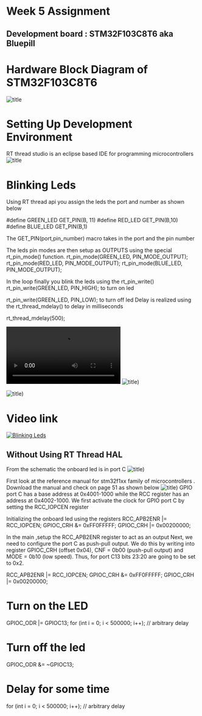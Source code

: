 # Week 5 Assignment


## Development board : STM32F103C8T6 aka Bluepill

# Hardware Block Diagram of STM32F103C8T6

![title](assets/shell.PNG)

# Setting Up Development Environment

RT thread studio is an eclipse based IDE for programming microcontrollers 
![title](assets/code.PNG)



# Blinking Leds
Using RT thread api you assign the leds the port and number as shown below 

#define GREEN_LED GET_PIN(B, 11)
#define RED_LED GET_PIN(B,10)
#define BLUE_LED GET_PIN(B,1)

The GET_PIN(port,pin_number) macro takes in the port and the pin number 

The leds pin modes are then setup as OUTPUTS using the special rt_pin_mode() function.
rt_pin_mode(GREEN_LED, PIN_MODE_OUTPUT);
rt_pin_mode(RED_LED, PIN_MODE_OUTPUT);
rt_pin_mode(BLUE_LED, PIN_MODE_OUTPUT);

In the loop finally you blink the leds using the  rt_pin_write()
rt_pin_write(GREEN_LED, PIN_HIGH); to turn on led 

rt_pin_write(GREEN_LED, PIN_LOW); to turn off led 
Delay is realized using the rt_thread_mdelay()  to delay in milliseconds

rt_thread_mdelay(500);

![](assets/leds.mp4)
![title](assets/blink.jpeg))

![title](assets/blink2.jpeg))



# Video link
[![Blinking Leds](./assets/blink.jpeg)](https://youtu.be/eHhJE-OexOc "Hooraay")

## Without Using RT Thread HAL 

From the schematic the onboard led is in port C
![title](assets/schematic.PNG))

First look at the reference manual for stm32f1xx family of microcontrollers . Download the manual and check on page 51 as shown below
![title](assets/memory_map.PNG))
GPIO port C has a base address at 0x4001-1000 while the RCC register has an address at 0x4002-1000.
We first activate the clock for GPIO port C by setting the RCC_IOPCEN register 


Initializing the onboard led using the registers
RCC_APB2ENR |= RCC_IOPCEN;
GPIOC_CRH &= 0xFF0FFFFF;
GPIOC_CRH |= 0x00200000;



In the main ,setup the RCC_APB2ENR register to act as an output
Next, we need to configure the port C as push-pull output. We do this by writing into register GPIOC_CRH (offset 0x04), CNF = 0b00 (push-pull output) and MODE = 0b10 (low speed). Thus, for port C13 bits 23:20 are going to be set to 0x2.

RCC_APB2ENR |= RCC_IOPCEN;
GPIOC_CRH   &= 0xFF0FFFFF;
GPIOC_CRH   |= 0x00200000;
   

# Turn on the LED
GPIOC_ODR |=  GPIOC13;
for (int i = 0; i < 500000; i++); // arbitrary delay

# Turn off the led
GPIOC_ODR &= ~GPIOC13;

# Delay for some time

for (int i = 0; i < 500000; i++); // arbitrary delay
 
